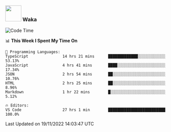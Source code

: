 ### <img src="https://media.giphy.com/media/VgCDAzcKvsR6OM0uWg/giphy.gif" width="50"> Waka

  <!--START_SECTION:waka-->
![Code Time](http://img.shields.io/badge/Code%20Time-1%2C096%20hrs%2027%20mins-blue)

📊 **This Week I Spent My Time On** 

```text
💬 Programming Languages: 
TypeScript               14 hrs 21 mins      █████████████░░░░░░░░░░░░   53.13% 
JavaScript               4 hrs 41 mins       ████░░░░░░░░░░░░░░░░░░░░░   17.34% 
JSON                     2 hrs 54 mins       ██░░░░░░░░░░░░░░░░░░░░░░░   10.76% 
HTML                     2 hrs 25 mins       ██░░░░░░░░░░░░░░░░░░░░░░░   8.96% 
Markdown                 1 hr 22 mins        █░░░░░░░░░░░░░░░░░░░░░░░░   5.12%

🔥 Editors: 
VS Code                  27 hrs 1 min        █████████████████████████   100.0%

```


 Last Updated on 19/11/2022 14:03:47 UTC
<!--END_SECTION:waka-->
